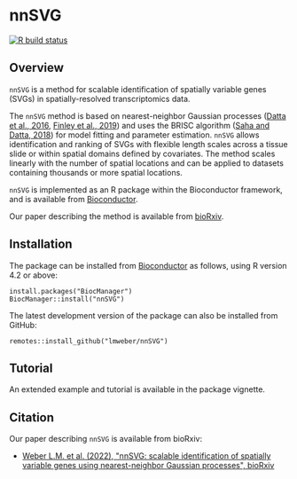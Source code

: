 # nnSVG

[![R build status](https://github.com/lmweber/nnSVG/workflows/R-CMD-check-bioc/badge.svg)](https://github.com/lmweber/nnSVG/actions)


## Overview

`nnSVG` is a method for scalable identification of spatially variable genes (SVGs) in spatially-resolved transcriptomics data.

The `nnSVG` method is based on nearest-neighbor Gaussian processes ([Datta et al., 2016](https://www.tandfonline.com/doi/full/10.1080/01621459.2015.1044091), [Finley et al., 2019](https://www.tandfonline.com/doi/full/10.1080/10618600.2018.1537924)) and uses the BRISC algorithm ([Saha and Datta, 2018](https://onlinelibrary.wiley.com/doi/full/10.1002/sta4.184)) for model fitting and parameter estimation. `nnSVG` allows identification and ranking of SVGs with flexible length scales across a tissue slide or within spatial domains defined by covariates. The method scales linearly with the number of spatial locations and can be applied to datasets containing thousands or more spatial locations.

`nnSVG` is implemented as an R package within the Bioconductor framework, and is available from [Bioconductor](https://bioconductor.org/packages/nnSVG).

Our paper describing the method is available from [bioRxiv](https://www.biorxiv.org/content/10.1101/2022.05.16.492124v1).


## Installation

The package can be installed from [Bioconductor](https://bioconductor.org/packages/nnSVG) as follows, using R version 4.2 or above:

```
install.packages("BiocManager")
BiocManager::install("nnSVG")
```

The latest development version of the package can also be installed from GitHub:

```
remotes::install_github("lmweber/nnSVG")
```


## Tutorial

An extended example and tutorial is available in the package vignette.


## Citation

Our paper describing `nnSVG` is available from bioRxiv:

- [Weber L.M. et al. (2022), "nnSVG: scalable identification of spatially variable genes using nearest-neighbor Gaussian processes", bioRxiv](https://www.biorxiv.org/content/10.1101/2022.05.16.492124v1)

